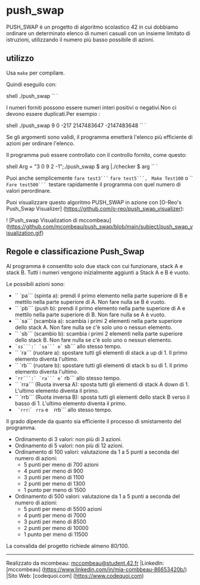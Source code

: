 # push_swap

PUSH_SWAP è un progetto di algoritmo scolastico 42 in cui dobbiamo ordinare un determinato elenco di numeri casuali con un insieme limitato di istruzioni, utilizzando il numero più basso possibile di azioni.

## utilizzo

Usa ``make`` per compilare.

Quindi eseguilo con:

shell
./push_swap <numeri>
`` `

I numeri forniti possono essere numeri interi positivi o negativi.Non ci devono essere duplicati.Per esempio :

shell
./push_swap 9 0 -217 2147483647 -2147483648
`` `

Se gli argomenti sono validi, il programma emetterà l'elenco più efficiente di azioni per ordinare l'elenco.

Il programma può essere controllato con il controllo fornito, come questo:

shell
Arg = "3 0 9 2 -1";./push_swap $ arg |./checker $ arg
`` `

Puoi anche semplicemente `` fare test3``` `` `fare test5```,` `` Make Test100`` o `` `Fare test500``` `testare rapidamente il programma con quel numero di valori perordinare.

Puoi visualizzare questo algoritmo PUSH_SWAP in azione con [O-Reo's Push_Swap Visualizer] (https://github.com/o-reo/push_swap_visualizer):

! [Push_swap Visualization di mccombeau] (https://github.com/mcombeau/push_swap/blob/main/subject/push_swap_visualization.gif)

## Regole e classificazione Push_Swap

Al programma è consentito solo due stack con cui funzionare, stack A e stack B. Tutti i numeri vengono inizialmente aggiunti a Stack A e B è vuoto.

Le possibili azioni sono:

* `` `pa``` (spinta a): prendi il primo elemento nella parte superiore di B e mettilo nella parte superiore di A. Non fare nulla se B è vuoto.
* `` `pb``` (push b): prendi il primo elemento nella parte superiore di A e mettilo nella parte superiore di B. Non fare nulla se A è vuoto.
* `` `sa``` (scambia a): scambia i primi 2 elementi nella parte superiore dello stack A. Non fare nulla se c'è solo uno o nessun elemento.
* `` `sb``` (scambio b): scambia i primi 2 elementi nella parte superiore dello stack B. Non fare nulla se c'è solo uno o nessun elemento.
* `` `ss```:` `sa``` e` `` sb``` allo stesso tempo.
* `` `ra``` (ruotare a): spostare tutti gli elementi di stack a up di 1. Il primo elemento diventa l'ultimo.
* `` `rb``` (ruotare b): spostare tutti gli elementi di stack b su di 1. Il primo elemento diventa l'ultimo.
* `` `rr```:` `ra``` e` `` rb``` allo stesso tempo.
* `` `rra``` (Ruota inversa A): sposta tutti gli elementi di stack A down di 1. L'ultimo elemento diventa il primo.
* `` `rrb``` (Ruota inversa B): sposta tutti gli elementi dello stack B verso il basso di 1. L'ultimo elemento diventa il primo.
* `` `rrr``:` `` rra`` e `` `` rrb``` allo stesso tempo.

Il grado dipende da quanto sia efficiente il processo di smistamento del programma.
 
* Ordinamento di 3 valori: non più di 3 azioni.
* Ordinamento di 5 valori: non più di 12 azioni.
* Ordinamento di 100 valori: valutazione da 1 a 5 punti a seconda del numero di azioni:
  * 5 punti per meno di 700 azioni
  * 4 punti per meno di 900
  * 3 punti per meno di 1100
  * 2 punti per meno di 1300
  * 1 punto per meno di 1500
* Ordinamento di 500 valori: valutazione da 1 a 5 punti a seconda del numero di azioni:
  * 5 punti per meno di 5500 azioni
  * 4 punti per meno di 7000
  * 3 punti per meno di 8500
  * 2 punti per meno di 10000
  * 1 punto per meno di 11500

La convalida del progetto richiede almeno 80/100.

---
Realizzato da mcombeau: mccombeau@student.42.fr |LinkedIn: [mccombeau] (https://www.linkedin.com/in/mia-combbeau-86653420b/) |Sito Web: [codequoi.com] (https://www.codequoi.com)